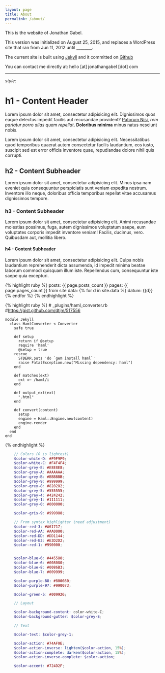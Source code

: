 ```yaml
---
layout: page
title: About
permalink: /about/
---
```


This is the website of Jonathan Gabel.

This version was initialized on August 25, 2015, and replaces a WordPress site that ran from Jun 11, 2012 until ________.

The current site is built using [Jekyll](http://jekyllrb.com/) and it committed on [Github](https://github.com/josankapo)

You can contact me directly at: hello [at] jonathangabel [dot] com


---
*style:*

# h1 - Content Header

Lorem ipsum dolor sit amet, consectetur adipisicing elit. Dignissimos quos eaque delectus impedit facilis aut recusandae provident?  [Patorum Nisi](#), *rem pariatur porro alias quam repellat*. **Doloribus minima** minus natus nesciunt nobis.

Lorem ipsum dolor sit amet, consectetur adipisicing elit. Necessitatibus quod temporibus quaerat autem consectetur facilis laudantium, eos iusto, suscipit sed est error officia inventore quae, repudiandae dolore nihil quis corrupti.

## h2 - Content Subheader

Lorem ipsum dolor sit amet, consectetur adipisicing elit. Minus ipsa nam eveniet quia consequuntur perspiciatis sunt veniam expedita nostrum. Inventore illo neque, doloribus officia temporibus repellat vitae accusamus dignissimos tempore.

### h3 - Content Subheader

Lorem ipsum dolor sit amet, consectetur adipisicing elit. Animi recusandae molestias possimus, fuga, autem dignissimos voluptatum saepe, eum voluptates corporis impedit inventore veniam! Facilis, ducimus, vero. Quibusdam aut, mollitia libero.

#### h4 - Content Subheader

Lorem ipsum dolor sit amet, consectetur adipisicing elit. Culpa nobis laudantium reprehenderit dicta assumenda, id impedit minima beatae laborum commodi quisquam illum iste. Repellendus cum, consequuntur iste saepe quia excepturi.

{% highlight ruby %}
  posts: {{ page.posts_count }}
  pages: {{ page.pages_count }}
  from site data:
  {% for d in site.data %}
  datum:  {{d}}
  {% endfor %}
{% endhighlight %}

{% highlight ruby %}
    # _plugins/haml_converter.rb
    #https://gist.github.com/dtjm/517556

    module Jekyll
      class HamlConverter < Converter
        safe true

        def setup
          return if @setup
          require 'haml'
          @setup = true
        rescue
          STDERR.puts 'do `gem install haml`'
          raise FatalException.new("Missing dependency: haml")
        end

        def matches(ext)
          ext =~ /haml/i
        end

        def output_ext(ext)
          ".html"
        end

        def convert(content)
          setup
          engine = Haml::Engine.new(content)
          engine.render
        end
      end
    end
{% endhighlight %}

```scss
    // Colors (0 is lightest)
    $color-white-D: #F9F9F9;
    $color-white-C: #F4F4F4;
    $color-grey-E: #E8E8E8;
    $color-grey-A: #AAAAAA;
    $color-grey-B: #BBBBBB;
    $color-grey-9: #999999;
    $color-grey-8: #828282;
    $color-grey-5: #555555;
    $color-grey-4: #424242;
    $color-grey-1: #111111;
    $color-grey-0: #000000;

    $color-gris-9: #999988;

    // From syntax highlighter (need adjustment)
    $color-red-3: #A61717;
    $color-red-AA: #AA0000;
    $color-red-DD: #DD1144;
    $color-red-E3: #E3D2D2;
    $color-red-1: #990000;


    $color-blue-6: #445588;
    $color-blue-6: #008080;
    $color-blue-8: #0086B3;
    $color-blue-7: #009999;

    $color-purple-88: #800080;
    $color-purple-97: #990073;

    $color-green-5: #009926;

    // Layout

    $color-background-content: color-white-C;
    $color-background-gutter: $color-grey-E;

    // Text

    $color-text: $color-grey-1;

    $color-action: #74AF0E;
    $color-action-inverse: lighten($color-action, 15%);
    $color-action-complete: darken($color-action, 15%);
    $color-action-inverse-complete: $color-action;

    $color-accent: #724D2F;
```



